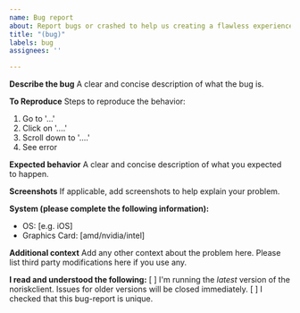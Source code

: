 ```yaml
---
name: Bug report
about: Report bugs or crashed to help us creating a flawless experience
title: "(bug)"
labels: bug
assignees: ''

---
```


**Describe the bug**
A clear and concise description of what the bug is.

**To Reproduce**
Steps to reproduce the behavior:
1. Go to '...'
2. Click on '....'
3. Scroll down to '....'
4. See error

**Expected behavior**
A clear and concise description of what you expected to happen.

**Screenshots**
If applicable, add screenshots to help explain your problem.

**System (please complete the following information):**
 - OS: [e.g. iOS]
 - Graphics Card: [amd/nvidia/intel] 

**Additional context**
Add any other context about the problem here. Please list third party modifications here if you use any.

**I read and understood the following:**
[ ] I'm running the *latest* version of the noriskclient. Issues for older versions will be closed immediately. 
[ ] I checked that this bug-report is unique.
